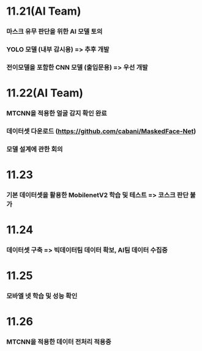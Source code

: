 # 11.21(AI Team) 

### 마스크 유무 판단을 위한 AI 모델 토의

### YOLO 모델 (내부 감시용)  => 추후 개발

### 전이모델을 포함한 CNN 모델 (출입문용) => 우선 개발

# 11.22(AI Team)

### MTCNN을 적용한 얼굴 감지 확인 완료
### 데이터셋 다운로드 (https://github.com/cabani/MaskedFace-Net)
### 모델 설계에 관한 회의 

# 11.23

### 기본 데이터셋을 활용한 MobilenetV2 학습 및 테스트 => 코스크 판단 불가

# 11.24

### 데이터셋 구축 => 빅데이터팀 데이터 확보, AI팀 데이터 수집중

# 11.25

### 모바엘 넷 학습 및 성능 확인 

# 11.26

### MTCNN을 적용한 데이터 전처리 적용중

